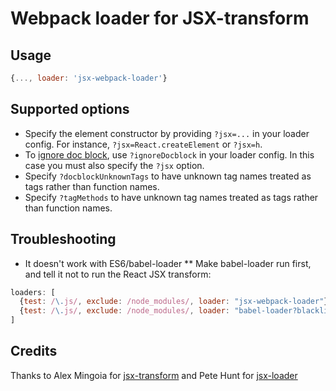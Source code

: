 # Webpack loader for JSX-transform

## Usage

```js
{..., loader: 'jsx-webpack-loader'}
```

## Supported options
* Specify the element constructor by providing `?jsx=...` in your loader config.  For instance, `?jsx=React.createElement` or `?jsx=h`.
* To [ignore doc block](https://github.com/alexmingoia/jsx-transform#docblock), use `?ignoreDocblock` in your loader config. In this case you must also specify the `?jsx` option.
* Specify `?docblockUnknownTags` to have unknown tag names treated as tags rather than function names.
* Specify `?tagMethods` to have unknown tag names treated as tags rather than function names.

## Troubleshooting
* It doesn't work with ES6/babel-loader
** Make babel-loader run first, and tell it not to run the React JSX transform:
```js
loaders: [
  {test: /\.js/, exclude: /node_modules/, loader: "jsx-webpack-loader"},
  {test: /\.js/, exclude: /node_modules/, loader: "babel-loader?blacklist=react"}
]
```

## Credits
Thanks to Alex Mingoia for [jsx-transform](https://github.com/alexmingoia/jsx-transform) and Pete Hunt for [jsx-loader](https://github.com/petehunt/jsx-loader)
